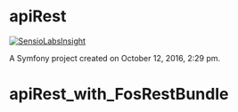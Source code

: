 apiRest
=======
[![SensioLabsInsight](https://insight.sensiolabs.com/projects/c540f093-d861-456a-a3ca-21bfcd8f7414/big.png)](https://insight.sensiolabs.com/projects/c540f093-d861-456a-a3ca-21bfcd8f7414)


A Symfony project created on October 12, 2016, 2:29 pm.
# apiRest_with_FosRestBundle
